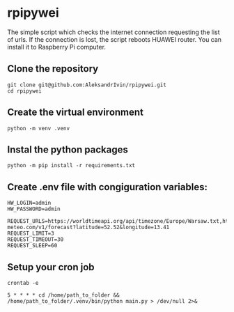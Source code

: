 # rpipywei

The simple script which checks the internet connection requesting the list of urls.
If the connection is lost, the script reboots HUAWEI router.
You can install it to Raspberry Pi computer.


## Clone the repository

```
git clone git@github.com:AleksandrIvin/rpipywei.git
cd rpipywei
```

## Create the virtual environment

```
python -m venv .venv
```

## Instal the python packages

```
python -m pip install -r requirements.txt
```

## Create .env file with congiguration variables:

```
HW_LOGIN=admin
HW_PASSWORD=admin

REQUEST_URLS=https://worldtimeapi.org/api/timezone/Europe/Warsaw.txt,https://api.open-meteo.com/v1/forecast?latitude=52.52&longitude=13.41
REQUEST_LIMIT=3
REQUEST_TIMEOUT=30
REQUEST_SLEEP=60
```

## Setup your cron job

`crontab -e`

```
5 * * * * cd /home/path_to_folder && /home/path_to_folder/.venv/bin/python main.py > /dev/null 2>&
```
